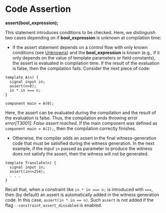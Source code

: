 # Code Assertion

**assert(bool_expression);**

This statement introduces conditions to be checked. Here, we distinguish two cases depending on if **bool_expression** is unknown at compilation time:

- If the assert statement depends on a control flow with only known conditions (see [Unknowns](../circom-insight/unknowns)) and the **bool_expression** is known (e.g., if it only depends on the value of template parameters or field constants), the assert is evaluated in compilation time. If the result of the evaluation is false, then the compilation fails.  Consider the next piece of code:

```
template A(n) {
  signal input in;
  assert(n>0);
  in * in === n;
}

component main = A(0);
```

Here, the assert can be evaluated during the compilation and the result of the evaluation is false. Thus, the compilation ends throwing error *error[T3001]: False assert reached*. If the main component was defined as `component main = A(2);`, then the compilation correctly finishes. 

- Otherwise, the compiler adds an assert in the final witness-generation code that must be satisfied during the witness generation. In the next example, if the input `in` passed as parameter to produce the witness does not satisfy the assert, then the witness will not be generated.

```text
template Translate(n) {
  signal input in;  
  assert(in<=254);
  . . .
}
```

Recall that, when a constraint like `in * in === n;` is introduced with `===`, then (by default) an assert is automatically added in the witness generation code. In this case, `assert(in * in == n)`. Such `assert` is not added  if the flag `--constraint_assert_dissabled` is enabled.
